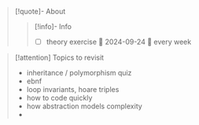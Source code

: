 
> [!quote]- About
> 
> > [!info]- Info
> > - [ ] theory exercise 📅 2024-09-24 🔁 every week 



> [!attention] Topics to revisit
> - inheritance / polymorphism quiz
> - ebnf
> - loop invariants, hoare triples
> - how to code quickly
> - how abstraction models complexity
> - 
>   
